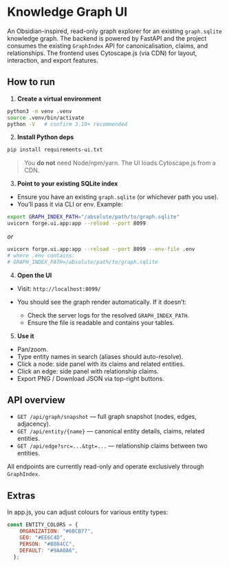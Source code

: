 # Knowledge Graph UI

An Obsidian-inspired, read-only graph explorer for an existing `graph.sqlite` knowledge graph. The backend is powered by FastAPI and the project consumes the existing `GraphIndex` API for canonicalisation, claims, and relationships. The frontend uses Cytoscape.js (via CDN) for layout, interaction, and export features.

## How to run

1. **Create a virtual environment**

```bash
python3 -m venv .venv
source .venv/bin/activate
python -V   # confirm 3.10+ recommended
```

2. **Install Python deps**

```bash
pip install requirements-ui.txt
```

> You **do not** need Node/npm/yarn. The UI loads Cytoscape.js from a CDN.

3. **Point to your existing SQLite index**

* Ensure you have an existing `graph.sqlite` (or whichever path you use).
* You’ll pass it via CLI or env. Example:

```bash
export GRAPH_INDEX_PATH="/absolute/path/to/graph.sqlite"
uvicorn forge.ui.app:app --reload --port 8099
```

*or*

```bash
uvicorn forge.ui.app:app --reload --port 8099 --env-file .env
# where .env contains:
# GRAPH_INDEX_PATH=/absolute/path/to/graph.sqlite
```

4. **Open the UI**

* Visit: `http://localhost:8099/`
* You should see the graph render automatically. If it doesn’t:

  * Check the server logs for the resolved `GRAPH_INDEX_PATH`.
  * Ensure the file is readable and contains your tables.

5. **Use it**

* Pan/zoom.
* Type entity names in search (aliases should auto-resolve).
* Click a node: side panel with its claims and related entities.
* Click an edge: side panel with relationship claims.
* Export PNG / Download JSON via top-right buttons.

## API overview

- `GET /api/graph/snapshot` — full graph snapshot (nodes, edges, adjacency).
- `GET /api/entity/{name}` — canonical entity details, claims, related entities.
- `GET /api/edge?src=...&tgt=...` — relationship claims between two entities.

All endpoints are currently read-only and operate exclusively through `GraphIndex`.

## Extras

In app.js, you can adjust colours for various entity types:
```js
const ENTITY_COLORS = {
    ORGANIZATION: "#6BCB77",
    GEO: "#EE6C4D",
    PERSON: "#B084CC",
    DEFAULT: "#9AA0A6",
  };
```